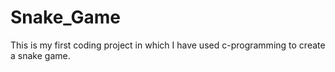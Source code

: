 # Snake_Game
This is my first coding project in which I have used c-programming to create a snake game.
